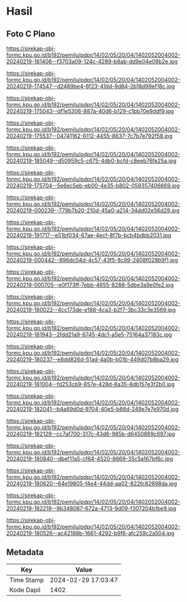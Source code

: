 # Hasil

## Foto C Plano

https://sirekap-obj-formc.kpu.go.id/b192/pemilu/pdpr/14/02/05/20/04/1402052004002-20240219-181406--f3703a09-124c-4289-b8ab-dd9e04e09b2e.jpg

https://sirekap-obj-formc.kpu.go.id/b192/pemilu/pdpr/14/02/05/20/04/1402052004002-20240219-174547--d2489be4-6f23-41dd-9d84-2b18d99ef18c.jpg

https://sirekap-obj-formc.kpu.go.id/b192/pemilu/pdpr/14/02/05/20/04/1402052004002-20240219-175043--df1e5306-887a-40d6-b129-c1bb70e9ddf9.jpg

https://sirekap-obj-formc.kpu.go.id/b192/pemilu/pdpr/14/02/05/20/04/1402052004002-20240219-175537--04741162-6112-4455-8837-7c7b7e792f58.jpg

https://sirekap-obj-formc.kpu.go.id/b192/pemilu/pdpr/14/02/05/20/04/1402052004002-20240219-185049--d50959c5-c675-4db0-bcfd-c8eeb76fe25a.jpg

https://sirekap-obj-formc.kpu.go.id/b192/pemilu/pdpr/14/02/05/20/04/1402052004002-20240219-175704--5e6ec5eb-eb00-4e35-b802-059357406669.jpg

https://sirekap-obj-formc.kpu.go.id/b192/pemilu/pdpr/14/02/05/20/04/1402052004002-20240219-000239--779b7b20-210d-45a0-a214-34dd02e56d29.jpg

https://sirekap-obj-formc.kpu.go.id/b192/pemilu/pdpr/14/02/05/20/04/1402052004002-20240219-191717--e51bf034-67ae-4ecf-8f7b-bcb4bdbb2031.jpg

https://sirekap-obj-formc.kpu.go.id/b192/pemilu/pdpr/14/02/05/20/04/1402052004002-20240219-000442--896dc04d-4c57-43f5-8c99-2408f028b9f1.jpg

https://sirekap-obj-formc.kpu.go.id/b192/pemilu/pdpr/14/02/05/20/04/1402052004002-20240219-000705--e0f173ff-7ebb-4655-8288-5dbe3a9e0fe2.jpg

https://sirekap-obj-formc.kpu.go.id/b192/pemilu/pdpr/14/02/05/20/04/1402052004002-20240219-180022--4cc173de-e188-4ca3-b2f7-3bc33c3e3569.jpg

https://sirekap-obj-formc.kpu.go.id/b192/pemilu/pdpr/14/02/05/20/04/1402052004002-20240219-181943--2fdd21a9-6745-4dc1-a5e5-75164a37183c.jpg

https://sirekap-obj-formc.kpu.go.id/b192/pemilu/pdpr/14/02/05/20/04/1402052004002-20240219-180237--e8dd826d-51ad-4a0b-b01b-449d07b8ba29.jpg

https://sirekap-obj-formc.kpu.go.id/b192/pemilu/pdpr/14/02/05/20/04/1402052004002-20240219-181004--fd253cb9-857e-428d-8a35-8db157e3f2b0.jpg

https://sirekap-obj-formc.kpu.go.id/b192/pemilu/pdpr/14/02/05/20/04/1402052004002-20240219-182041--b4a69d0d-9704-40e5-b86d-249e7e7e970d.jpg

https://sirekap-obj-formc.kpu.go.id/b192/pemilu/pdpr/14/02/05/20/04/1402052004002-20240219-182129--cc7af700-317c-43d6-985b-d6450869c697.jpg

https://sirekap-obj-formc.kpu.go.id/b192/pemilu/pdpr/14/02/05/20/04/1402052004002-20240219-180840--dbef11a5-cf64-4520-8669-35c5a167bf6c.jpg

https://sirekap-obj-formc.kpu.go.id/b192/pemilu/pdpr/14/02/05/20/04/1402052004002-20240219-180620--64e19805-f4e4-44dd-aa02-822fc82698da.jpg

https://sirekap-obj-formc.kpu.go.id/b192/pemilu/pdpr/14/02/05/20/04/1402052004002-20240219-182219--9b348087-672a-4713-9d09-f307204b1be9.jpg

https://sirekap-obj-formc.kpu.go.id/b192/pemilu/pdpr/14/02/05/20/04/1402052004002-20240219-180526--ac42188b-1661-4292-b9f6-afc259c2a504.jpg


## Metadata

| Key        | Value               |
| ---------- | ------------------- |
| Time Stamp | 2024-02-29 17:03:47 |
| Kode Dapil | 1402                |



